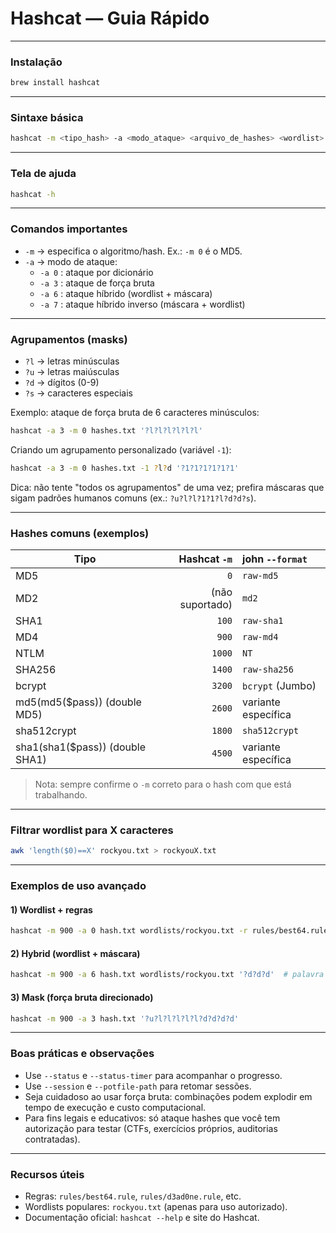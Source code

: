 # Hashcat — Guia Rápido

---

### Instalação
```bash
brew install hashcat
```

---

### Sintaxe básica
```bash
hashcat -m <tipo_hash> -a <modo_ataque> <arquivo_de_hashes> <wordlist>
```

---

### Tela de ajuda
```bash
hashcat -h
```

---

### Comandos importantes
- `-m` → especifica o algoritmo/hash. Ex.: `-m 0` é o MD5.  
- `-a` → modo de ataque:
  - `-a 0` : ataque por dicionário  
  - `-a 3` : ataque de força bruta  
  - `-a 6` : ataque híbrido (wordlist + máscara)  
  - `-a 7` : ataque híbrido inverso (máscara + wordlist)

---

### Agrupamentos (masks)
- `?l` → letras minúsculas  
- `?u` → letras maiúsculas  
- `?d` → dígitos (0-9)  
- `?s` → caracteres especiais

Exemplo: ataque de força bruta de 6 caracteres minúsculos:
```bash
hashcat -a 3 -m 0 hashes.txt '?l?l?l?l?l?l'
```

Criando um agrupamento personalizado (variável `-1`):
```bash
hashcat -a 3 -m 0 hashes.txt -1 ?l?d '?1?1?1?1?1?1'
```

Dica: não tente "todos os agrupamentos" de uma vez; prefira máscaras que sigam padrões humanos comuns (ex.: `?u?l?l?1?1?l?d?d?s`).

---

### Hashes comuns (exemplos)
| Tipo | Hashcat `-m` | john `--format` |
|---|---:|:---|
| MD5 | `0` | `raw-md5` |
| MD2 | (não suportado) | `md2` |
| SHA1 | `100` | `raw-sha1` |
| MD4 | `900` | `raw-md4` |
| NTLM | `1000` | `NT` |
| SHA256 | `1400` | `raw-sha256` |
| bcrypt | `3200` | `bcrypt` (Jumbo) |
| md5(md5($pass)) (double MD5) | `2600` | variante específica |
| sha512crypt | `1800` | `sha512crypt` |
| sha1(sha1($pass)) (double SHA1) | `4500` | variante específica |

> Nota: sempre confirme o `-m` correto para o hash com que está trabalhando.

---

### Filtrar wordlist para X caracteres
```bash
awk 'length($0)==X' rockyou.txt > rockyouX.txt
```

---

### Exemplos de uso avançado

#### 1) Wordlist + regras
```bash
hashcat -m 900 -a 0 hash.txt wordlists/rockyou.txt -r rules/best64.rule --status --status-timer=10 --session=myctf --potfile-path=potfile.pot
```

#### 2) Hybrid (wordlist + máscara)
```bash
hashcat -m 900 -a 6 hash.txt wordlists/rockyou.txt '?d?d?d'  # palavra + 3 dígitos
```

#### 3) Mask (força bruta direcionado)
```bash
hashcat -m 900 -a 3 hash.txt '?u?l?l?l?l?l?d?d?d?d'
```

---

### Boas práticas e observações
- Use `--status` e `--status-timer` para acompanhar o progresso.  
- Use `--session` e `--potfile-path` para retomar sessões.  
- Seja cuidadoso ao usar força bruta: combinações podem explodir em tempo de execução e custo computacional.  
- Para fins legais e educativos: só ataque hashes que você tem autorização para testar (CTFs, exercícios próprios, auditorias contratadas).

---

### Recursos úteis
- Regras: `rules/best64.rule`, `rules/d3ad0ne.rule`, etc.  
- Wordlists populares: `rockyou.txt` (apenas para uso autorizado).  
- Documentação oficial: `hashcat --help` e site do Hashcat.
